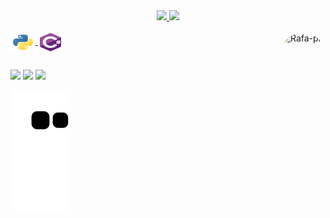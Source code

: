 <div align = "center">
  <a href="https://github.com/llucasgomes">
  <img height = "180em" src = "https://github-readme-stats.vercel.app/api?username=llucasgomes&show_icons=true&theme=dark&include_all_commits=true&count_private=true" />
  <img height = "180em" src = "https://github-readme-stats.vercel.app/api/top-langs/?username=llucasgomes&layout=compact&langs_count=7&theme=dark" />
</div>
<div style="display: inline_block"><br>
  
  <img align="center" alt="Rafa-Python" height="30" width="40" src="https://raw.githubusercontent.com/devicons/devicon/master/icons/python/python-original.svg">
  <img align="center" alt="Rafa-Csharp" height="30" width="40" src="https://raw.githubusercontent.com/devicons/devicon/master/icons/csharp/csharp-original.svg">
	<img align="right" alt="Rafa-pic" height="150" style="border-radius:50px;" src="https://c.tenor.com/K98VJ2P9naUAAAAM/yoda-dj.gif">

  
</div>
  
  ##
 
<div> 
  <a href="https://instagram.com/llucas_gomess" target="_blank"><img src="https://img.shields.io/badge/-Instagram-%23E4405F?style=for-the-badge&logo=instagram&logoColor=white" target="_blank"></a>
 	<a href = "mailto:lucas.gomes.manaus@gmail.com"><img src="https://img.shields.io/badge/-Gmail-%23333?style=for-the-badge&logo=gmail&logoColor=white" target="_blank"></a>
  <a href="https://www.linkedin.com/in/llucasgomess/" target="_blank"><img src="https://img.shields.io/badge/-LinkedIn-%230077B5?style=for-the-badge&logo=linkedin&logoColor=white" target="_blank"></a> 
 
  ![Snake animation](https://github.com/rafaballerini/rafaballerini/blob/output/github-contribution-grid-snake.svg)
 
</div>
